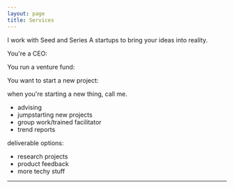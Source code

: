 ```yaml
---
layout: page
title: Services
---
```


I work with Seed and Series A startups to bring your ideas into reality. 

You're a CEO:


You run a venture fund:


You want to start a new project:



when you're starting a new thing, call me. 



 - advising
 - jumpstarting new projects
 - group work/trained facilitator
 - trend reports

deliverable options:
 - research projects
 - product feedback
 - more techy stuff



***